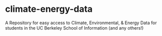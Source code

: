 # climate-energy-data
A Repository for easy access to Climate, Environmental, &amp; Energy Data for students in the UC Berkeley School of Information (and any others!)

